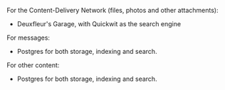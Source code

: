 For the Content-Delivery Network (files, photos and other attachments):

- Deuxfleur's Garage, with Quickwit as the search engine

For messages:

- Postgres for both storage, indexing and search.

For other content:

- Postgres for both storage, indexing and search.

